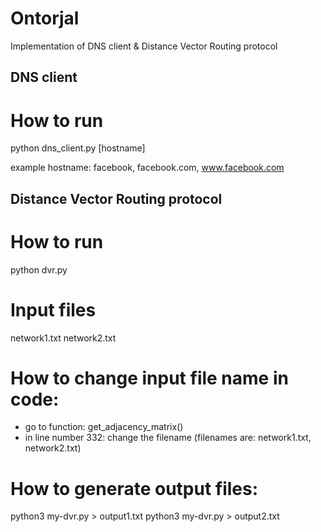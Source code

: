 # Ontorjal

Implementation of DNS client & Distance Vector Routing protocol

## DNS client

How to run
==========
python dns_client.py [hostname]

example hostname: facebook, facebook.com, www.facebook.com

## Distance Vector Routing protocol

How to run
==========
python dvr.py

Input files
============
network1.txt
network2.txt

How to change input file name in code:
=======================================
- go to function: get_adjacency_matrix()
- in line number 332: change the filename (filenames are: network1.txt, network2.txt)

How to generate output files:
==============================
python3 my-dvr.py > output1.txt
python3 my-dvr.py > output2.txt
